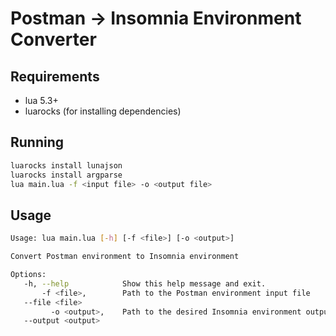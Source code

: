 # Postman -> Insomnia Environment Converter

## Requirements

- lua 5.3+
- luarocks (for installing dependencies)

## Running

```bash
luarocks install lunajson
luarocks install argparse
lua main.lua -f <input file> -o <output file>
```

## Usage

```bash
Usage: lua main.lua [-h] [-f <file>] [-o <output>]

Convert Postman environment to Insomnia environment

Options:
   -h, --help            Show this help message and exit.
       -f <file>,        Path to the Postman environment input file
   --file <file>
         -o <output>,    Path to the desired Insomnia environment output file (default is export.json, in the current directory)))
   --output <output>
```
